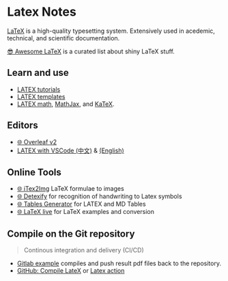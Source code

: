 # Latex Notes


[LaTeX](https://www.latex-project.org/) is a high-quality typesetting system. Extensively used in acedemic, technical, and scientific documentation.

[😎 Awesome LaTeX](https://github.com/egeerardyn/awesome-LaTeX) is a curated list about shiny LaTeX stuff.

<!--more-->

## Learn and use
- [LATEX tutorials](https://www.latex-tutorial.com/)
- [LATEX templates](http://www.latextemplates.com/)
- [LATEX math](https://en.wikibooks.org/wiki/LaTeX/Mathematics), [MathJax](https://www.mathjax.org/), and  [KaTeX](https://katex.org).

## Editors
- [🌐 Overleaf v2](https://v2.overleaf.com)
- [LATEX with VSCode (中文)](https://zhuanlan.zhihu.com/p/38178015) & [(English)](https://medium.com/@rcpassos/writing-latex-documents-in-visual-studio-code-with-latex-workshop-d9af6a6b2815)

## Online Tools
- [🌐 iTex2Img](http://www.sciweavers.org/free-online-latex-equation-editor) LaTeX formulae to images
- [🌐 Detexify](http://detexify.kirelabs.org/classify.html) for recognition of handwriting to Latex symbols
- [🌐 Tables Generator](https://www.tablesgenerator.com/) for LATEX and MD Tables
- [🌐 LaTeX live](https://www.latexlive.com/) for LaTeX examples and conversion

## Compile on the Git repository

> Continous integration and delivery (CI/CD)

- [Gitlab example](https://gitlab.com/jasonrwang/dissertation-tudelft-latex) compiles and push result pdf files back to the repository.
- [GitHub: Compile LateX](https://github.com/marketplace/actions/compile-latex) or [Latex action](https://github.com/xu-cheng/latex-action)

